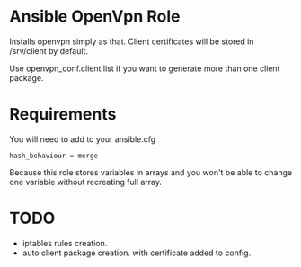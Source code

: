 Ansible OpenVpn Role
=========

Installs openvpn simply as that.
Client certificates will be stored in /srv/client by default.

Use openvpn_conf.client list if you want to generate more than one client package.

Requirements
========
You will need to add to your ansible.cfg
```
hash_behaviour = merge
```
Because this role stores variables in arrays and you won't be able to change one variable without recreating full array.

TODO
======

* iptables rules creation.
* auto client package creation. with certificate added to config.
